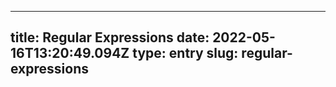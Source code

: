 
---
title: Regular Expressions 
date: 2022-05-16T13:20:49.094Z
type: entry
slug: regular-expressions
---

